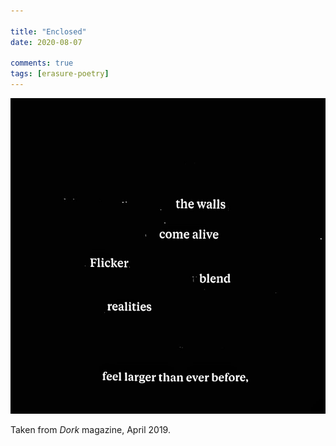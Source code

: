 ```yaml
---

title: "Enclosed"
date: 2020-08-07

comments: true
tags: [erasure-poetry]
---
```

<img src="/assets/images/articles/walls.jpeg" class="responsive"><br>


Taken from *Dork* magazine, April 2019.
